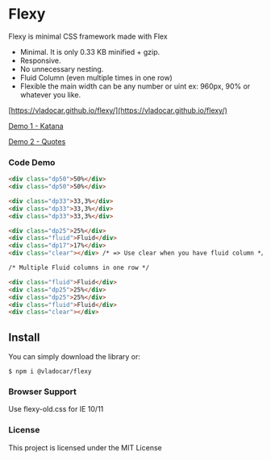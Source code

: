# Flexy
Flexy is minimal CSS framework made with Flex

* Minimal. It is only 0.33 KB minified + gzip. 
* Responsive. 
* No unnecessary nesting.
* Fluid Column (even multiple times in one row)
* Flexible the main width can be any number or uint ex: 960px, 90% or whatever you like.

[https://vladocar.github.io/flexy/](https://vladocar.github.io/flexy/)

[Demo 1 - Katana](https://vladocar.github.io/flexy/Katana.html)

[Demo 2 - Quotes](https://vladocar.github.io/flexy/Quotes.html)


### Code Demo

```html
<div class="dp50">50%</div>
<div class="dp50">50%</div>

<div class="dp33">33,3%</div>
<div class="dp33">33,3%</div>
<div class="dp33">33,3%</div>

<div class="dp25">25%</div>
<div class="fluid">Fluid</div>
<div class="dp17">17%</div>
<div class="clear"></div> /* => Use clear when you have fluid column */

/* Multiple Fluid columns in one row */

<div class="fluid">Fluid</div>
<div class="dp25">25%</div>
<div class="dp25">25%</div>
<div class="fluid">Fluid</div>
<div class="clear"></div>
```
## Install

You can simply download the library or:

```
$ npm i @vladocar/flexy
```

### Browser Support

Use flexy-old.css for IE 10/11

### License

This project is licensed under the MIT License
